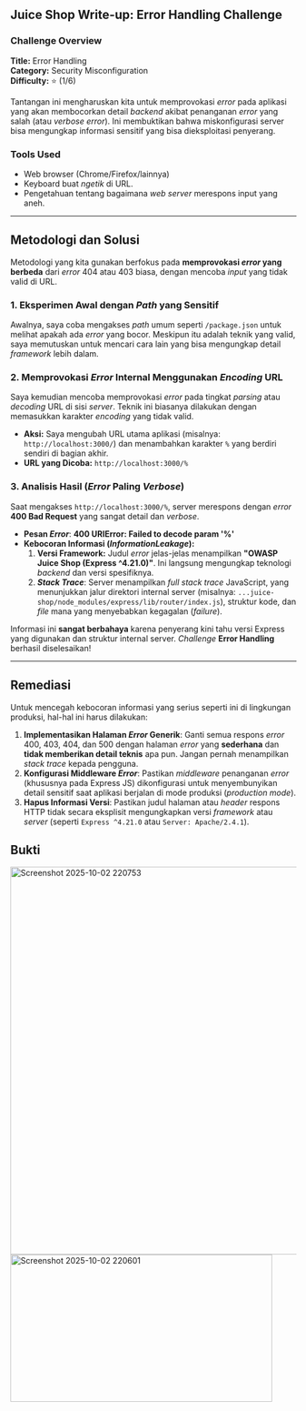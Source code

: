 ## Juice Shop Write-up: Error Handling Challenge

### Challenge Overview

**Title:** Error Handling\
**Category:** Security Misconfiguration\
**Difficulty:** ⭐ (1/6)

Tantangan ini mengharuskan kita untuk memprovokasi *error* pada aplikasi yang akan membocorkan detail *backend* akibat penanganan *error* yang salah (atau *verbose error*). Ini membuktikan bahwa miskonfigurasi server bisa mengungkap informasi sensitif yang bisa dieksploitasi penyerang.

### Tools Used

- Web browser (Chrome/Firefox/lainnya)
- Keyboard buat *ngetik* di URL.
- Pengetahuan tentang bagaimana *web server* merespons input yang aneh.

---

## Metodologi dan Solusi

Metodologi yang kita gunakan berfokus pada **memprovokasi *error* yang berbeda** dari *error* $404$ atau $403$ biasa, dengan mencoba *input* yang tidak valid di URL.

### 1. Eksperimen Awal dengan *Path* yang Sensitif

Awalnya, saya coba mengakses *path* umum seperti `/package.json` untuk melihat apakah ada *error* yang bocor. Meskipun itu adalah teknik yang valid, saya memutuskan untuk mencari cara lain yang bisa mengungkap detail *framework* lebih dalam.

### 2. Memprovokasi *Error* Internal Menggunakan *Encoding* URL

Saya kemudian mencoba memprovokasi *error* pada tingkat *parsing* atau *decoding* URL di sisi *server*. Teknik ini biasanya dilakukan dengan memasukkan karakter *encoding* yang tidak valid.

* **Aksi:** Saya mengubah URL utama aplikasi (misalnya: `http://localhost:3000/`) dan menambahkan karakter `%` yang berdiri sendiri di bagian akhir.
* **URL yang Dicoba:** `http://localhost:3000/%`

### 3. Analisis Hasil (*Error* Paling *Verbose*)

Saat mengakses `http://localhost:3000/%`, server merespons dengan *error* **$400$ Bad Request** yang sangat detail dan *verbose*.

* **Pesan *Error***: **$400$ URIError: Failed to decode param '%'**
* **Kebocoran Informasi ($Information Leakage$):**
    1.  **Versi Framework:** Judul *error* jelas-jelas menampilkan **"OWASP Juice Shop (Express ^4.21.0)"**. Ini langsung mengungkap teknologi *backend* dan versi spesifiknya.
    2.  ***Stack Trace***: Server menampilkan *full stack trace* JavaScript, yang menunjukkan jalur direktori internal server (misalnya: `...juice-shop/node_modules/express/lib/router/index.js`), struktur kode, dan *file* mana yang menyebabkan kegagalan (*failure*).

Informasi ini **sangat berbahaya** karena penyerang kini tahu versi Express yang digunakan dan struktur internal server. *Challenge* **Error Handling** berhasil diselesaikan!

---

## Remediasi

Untuk mencegah kebocoran informasi yang serius seperti ini di lingkungan produksi, hal-hal ini harus dilakukan:

1.  **Implementasikan Halaman *Error* Generik**: Ganti semua respons *error* $400$, $403$, $404$, dan $500$ dengan halaman *error* yang **sederhana** dan **tidak memberikan detail teknis** apa pun. Jangan pernah menampilkan *stack trace* kepada pengguna.
2.  **Konfigurasi Middleware *Error***: Pastikan *middleware* penanganan *error* (khususnya pada Express JS) dikonfigurasi untuk menyembunyikan detail sensitif saat aplikasi berjalan di mode produksi (*production mode*).
3.  **Hapus Informasi Versi**: Pastikan judul halaman atau *header* respons HTTP tidak secara eksplisit mengungkapkan versi *framework* atau *server* (seperti `Express ^4.21.0` atau `Server: Apache/2.4.1`).

## Bukti
<img width="1512" height="682" alt="Screenshot 2025-10-02 220753" src="https://github.com/user-attachments/assets/1e7d226d-d29a-4f17-a3fa-0cad7eb5572a" />

<img width="461" height="259" alt="Screenshot 2025-10-02 220601" src="https://github.com/user-attachments/assets/bb6e7554-8059-45eb-96a6-f5549b70258b" />

